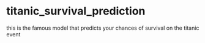 # titanic_survival_prediction
this is the famous model that predicts your chances of survival on the titanic event
